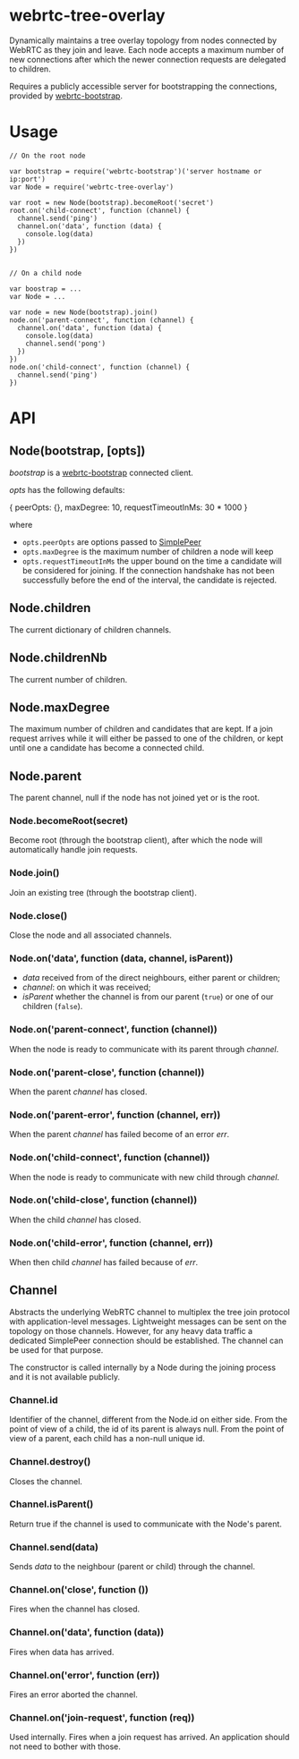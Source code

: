# webrtc-tree-overlay

Dynamically maintains a tree overlay topology from nodes connected by WebRTC as
they join and leave. Each node accepts a maximum number of new connections after 
which the newer connection requests are delegated to children.

Requires a publicly accessible server for bootstrapping the connections,
provided by [webrtc-bootstrap](https://github.com/elavoie/webrtc-bootstrap).

# Usage

    // On the root node

    var bootstrap = require('webrtc-bootstrap')('server hostname or ip:port')
    var Node = require('webrtc-tree-overlay')

    var root = new Node(bootstrap).becomeRoot('secret')
    root.on('child-connect', function (channel) {
      channel.send('ping')        
      channel.on('data', function (data) {
        console.log(data)
      })
    })


    // On a child node

    var boostrap = ...
    var Node = ...
 
    var node = new Node(bootstrap).join()
    node.on('parent-connect', function (channel) {
      channel.on('data', function (data) {
        console.log(data)
        channel.send('pong')      
      })
    })
    node.on('child-connect', function (channel) {
      channel.send('ping')        
    })


# API

## Node(bootstrap, [opts])

*bootstrap* is a
[webrtc-bootstrap](https://github.com/elavoie/webrtc-bootstrap) connected
client.

*opts* has the following defaults:

{
  peerOpts: {},
  maxDegree: 10,
  requestTimeoutInMs: 30 * 1000
}

where 
  - `opts.peerOpts` are options passed to [SimplePeer](https://github.com/feross/simple-peer)
  - `opts.maxDegree` is the maximum number of children a node will keep
  - `opts.requestTimeoutInMs` the upper bound on the time a candidate will be considered for joining. If the connection handshake has not been successfully before the end of the interval, the candidate is rejected.

## Node.children

The current dictionary of children channels.

## Node.childrenNb

The current number of children.

## Node.maxDegree

The maximum number of children and candidates that are kept. If a join request arrives while it will either be passed to one of the children, or kept until one a candidate has become a connected child.

## Node.parent

The parent channel, null if the node has not joined yet or is the root.

### Node.becomeRoot(secret)

Become root (through the bootstrap client), after which the node will automatically handle join requests.

### Node.join()

Join an existing tree (through the bootstrap client).

### Node.close()

Close the node and all associated channels.

### Node.on('data', function (data, channel, isParent))
- *data* received from of the direct neighbours, either parent or children;
- *channel*: on which it was received;
- *isParent* whether the channel is from our parent (`true`) or one of our children (`false`).

### Node.on('parent-connect', function (channel))

When the node is ready to communicate with its parent through *channel*.

### Node.on('parent-close', function (channel))

When the parent *channel* has closed. 

### Node.on('parent-error', function (channel, err))

When the parent *channel* has failed become of an error *err*.

### Node.on('child-connect', function (channel))

When the node is ready to communicate with new child through *channel*.

### Node.on('child-close', function (channel))

When the child *channel* has closed. 

### Node.on('child-error', function (channel, err))

When then child *channel* has failed because of *err*.


## Channel

Abstracts the underlying WebRTC channel to multiplex the tree join protocol with application-level messages. Lightweight messages can be sent on the topology on those channels. However, for any heavy data traffic a dedicated SimplePeer connection should be established. The channel can be used for that purpose.

The constructor is called internally by a Node during the joining process and it is not available publicly.

### Channel.id

Identifier of the channel, different from the Node.id on either side. From the point of view of a child, the id of its parent is always null. From the point of view of a parent, each child has a non-null unique id.

### Channel.destroy()

Closes the channel.

### Channel.isParent()

Return true if the channel is used to communicate with the Node's parent.

### Channel.send(data)

Sends *data* to the neighbour (parent or child) through the channel.


### Channel.on('close', function ())

Fires when the channel has closed.

### Channel.on('data', function (data))

Fires when data has arrived.

### Channel.on('error', function (err))

Fires an error aborted the channel.

### Channel.on('join-request', function (req))

Used internally. Fires when a join request has arrived. An application should not need to bother with those. 

